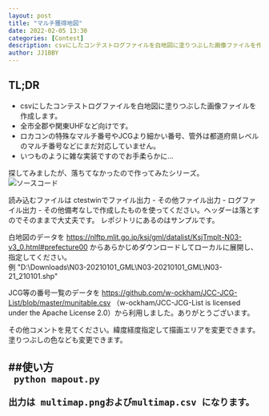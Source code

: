 ```yaml
---
layout: post
title: "マルチ獲得地図"
date: 2022-02-05 13:30
categories: [Contest]
description: csvにしたコンテストログファイルを白地図に塗りつぶした画像ファイルを作成します。
author: JJ1BBY
---
```

## TL;DR
* csvにしたコンテストログファイルを白地図に塗りつぶした画像ファイルを作成します。
* 全市全郡や関東UHFなど向けです。
* ロカコンの特殊なマルチ番号やJCGより細かい番号、管外は都道府県レベルのマルチ番号などにまだ対応していません。
* いつものように雑な実装ですのでお手柔らかに...

探してみましたが、落ちてなかったので作ってみたシリーズ。  
![ソースコード](https://github.com/JJ1BBY/multimap)

読み込むファイルは ctestwinでファイル出力 - その他ファイル出力 - ログファイル出力 - その他備考なしで作成したものを使ってください。ヘッダーは落とすのでそのままで大丈夫です。 レポジトリにあるのはサンプルです。  

白地図のデータを https://nlftp.mlit.go.jp/ksj/gml/datalist/KsjTmplt-N03-v3_0.html#prefecture00 からあらかじめダウンロードしてローカルに展開し、指定してください。  
例
"D:\Downloads\N03-20210101_GML\N03-20210101_GML\N03-21_210101.shp" 

JCG等の番号一覧のデータを
https://github.com/w-ockham/JCC-JCG-List/blob/master/munitable.csv （w-ockham/JCC-JCG-List is licensed under the Apache License 2.0）から利用しました。ありがとうございます。

その他コメントを見てください。緯度経度指定して描画エリアを変更できます。塗りつぶしの色なども変更できます。

##使い方  
<code>
python mapout.py  
出力は multimap.pngおよびmultimap.csv になります。
</code>
---

   
<script src="https://utteranc.es/client.js"
        repo="JJ1BBY/JJ1BBY.github.io"
        issue-term="pathname"
        theme="github-light"
        crossorigin="anonymous"
        async>
</script>

